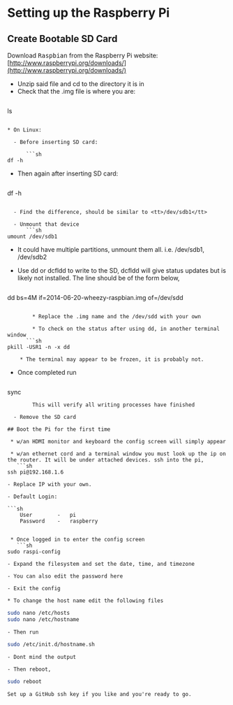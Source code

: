 # Setting up the Raspberry Pi

## Create Bootable SD Card

Download <tt>Raspbian</tt> from the Raspberry Pi website: [http://www.raspberrypi.org/downloads/](http://www.raspberrypi.org/downloads/)

 - Unzip said file and cd to the directory it is in
 - Check that the .img file is where you are:
   ```sh 
ls
```

* On Linux:

  - Before inserting SD card:

      ```sh
df -h
```

  - Then again after inserting SD card:
	
      ```sh
df -h
```

  - Find the difference, should be similar to <tt>/dev/sdb1</tt>
	
  - Unmount that device
      ```sh
umount /dev/sdb1
```

  - It could have multiple partitions, unmount them all. i.e. /dev/sdb1, /dev/sdb2

  - Use dd or dcfldd to write to the SD, dcfldd will give status updates but is likely not installed. The line should be of the form below,

      ```sh 
dd bs=4M if=2014-06-20-wheezy-raspbian.img of=/dev/sdd
```

		* Replace the .img name and the /dev/sdd with your own

		* To check on the status after using dd, in another terminal window
      ```sh 
pkill -USR1 -n -x dd
```

		* The terminal may appear to be frozen, it is probably not.

  - Once completed run
      ```sh 
sync
```
		This will verify all writing processes have finished
		
  - Remove the SD card

## Boot the Pi for the first time

 * w/an HDMI monitor and keyboard the config screen will simply appear

 * w/an ethernet cord and a terminal window you must look up the ip on the router. It will be under attached devices. ssh into the pi,
   ```sh
ssh pi@192.168.1.6
```
	- Replace IP with your own.
	
	- Default Login:
	
	```sh
		User		-	pi
		Password	-	raspberry
```
		
 * Once logged in to enter the config screen
   ```sh
sudo raspi-config
```

	- Expand the filesystem and set the date, time, and timezone
	
	- You can also edit the password here
	
	- Exit the config

	* To change the host name edit the following files
   ```sh 
sudo nano /etc/hosts
sudo nano /etc/hostname
```

	- Then run
   ```sh
sudo /etc/init.d/hostname.sh
```

	- Dont mind the output
	
	- Then reboot,
   ```sh
sudo reboot
```

	Set up a GitHub ssh key if you like and you're ready to go. 
